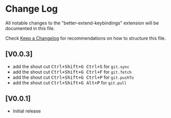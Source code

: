# Change Log

All notable changes to the "better-extend-keybindings" extension will be documented in this file.

Check [Keep a Changelog](http://keepachangelog.com/) for recommendations on how to structure this file.

## [V0.0.3]

- add the shout cut <kbd>Ctrl+Shift+G Ctrl+S</kbd> for `git.sync`
- add the shout cut <kbd>Ctrl+Shift+G Ctrl+F</kbd> for `git.fetch`
- add the shout cut <kbd>Ctrl+Shift+G Ctrl+P</kbd> for `git.pushTo`
- add the shout cut <kbd>Ctrl+Shift+G Alt+P</kbd> for `git.pull`

## [V0.0.1]

- Initial release

